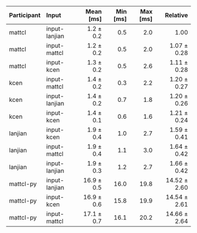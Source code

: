 | Participant | Input | Mean [ms] | Min [ms] | Max [ms] | Relative |
|:---|:---|---:|---:|---:|---:|
| mattcl | input-lanjian | 1.2 ± 0.2 | 0.5 | 2.0 | 1.00 |
| mattcl | input-mattcl | 1.2 ± 0.2 | 0.5 | 2.0 | 1.07 ± 0.28 |
| mattcl | input-kcen | 1.3 ± 0.2 | 0.5 | 2.6 | 1.11 ± 0.28 |
| kcen | input-mattcl | 1.4 ± 0.2 | 0.3 | 2.2 | 1.20 ± 0.27 |
| kcen | input-lanjian | 1.4 ± 0.2 | 0.7 | 1.8 | 1.20 ± 0.26 |
| kcen | input-kcen | 1.4 ± 0.1 | 0.6 | 1.6 | 1.21 ± 0.24 |
| lanjian | input-kcen | 1.9 ± 0.4 | 1.0 | 2.7 | 1.59 ± 0.41 |
| lanjian | input-mattcl | 1.9 ± 0.4 | 1.1 | 3.0 | 1.64 ± 0.42 |
| lanjian | input-lanjian | 1.9 ± 0.3 | 1.2 | 2.7 | 1.66 ± 0.42 |
| mattcl-py | input-lanjian | 16.9 ± 0.5 | 16.0 | 19.8 | 14.52 ± 2.60 |
| mattcl-py | input-kcen | 16.9 ± 0.6 | 15.8 | 19.9 | 14.54 ± 2.61 |
| mattcl-py | input-mattcl | 17.1 ± 0.7 | 16.1 | 20.2 | 14.66 ± 2.64 |
